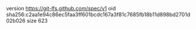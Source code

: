 version https://git-lfs.github.com/spec/v1
oid sha256:c2aa1e94c86ec5faa3ff601bcdc167a3f81c7685fb18b11d898bd2701d02b026
size 623
